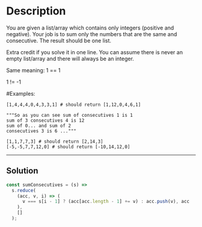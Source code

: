 # Description

You are given a list/array which contains only integers (positive and negative). Your job is to sum only the numbers that are the same and consecutive. The result should be one list.

Extra credit if you solve it in one line. You can assume there is never an empty list/array and there will always be an integer.

Same meaning: 1 == 1

1 != -1

#Examples:

```
[1,4,4,4,0,4,3,3,1] # should return [1,12,0,4,6,1]

"""So as you can see sum of consecutives 1 is 1
sum of 3 consecutives 4 is 12
sum of 0... and sum of 2
consecutives 3 is 6 ..."""

[1,1,7,7,3] # should return [2,14,3]
[-5,-5,7,7,12,0] # should return [-10,14,12,0]
```

---

## Solution

```js
const sumConsecutives = (s) =>
  s.reduce(
    (acc, v, i) => (
      v === s[i - 1] ? (acc[acc.length - 1] += v) : acc.push(v), acc
    ),
    []
  );
```
